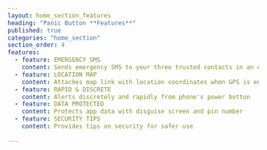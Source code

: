 ```yaml
---
layout: home_section_features
heading: "Panic Button **Features**"
published: true
categories: "home_section"
section_order: 4
features:
  - feature: EMERGENCY SMS
    content: Sends emergency SMS to your three trusted contacts in an emergency
  - feature: LOCATION MAP
    content: Attaches map link with location coordinates when GPS is enabled
  - feature: RAPID & DISCRETE
    content: Alerts discretely and rapidly from phone's power button
  - feature: DATA PROTECTED
    content: Protects app data with disguise screen and pin number
  - feature: SECURITY TIPS
    content: Provides tips on security for safer use
    
---
```

